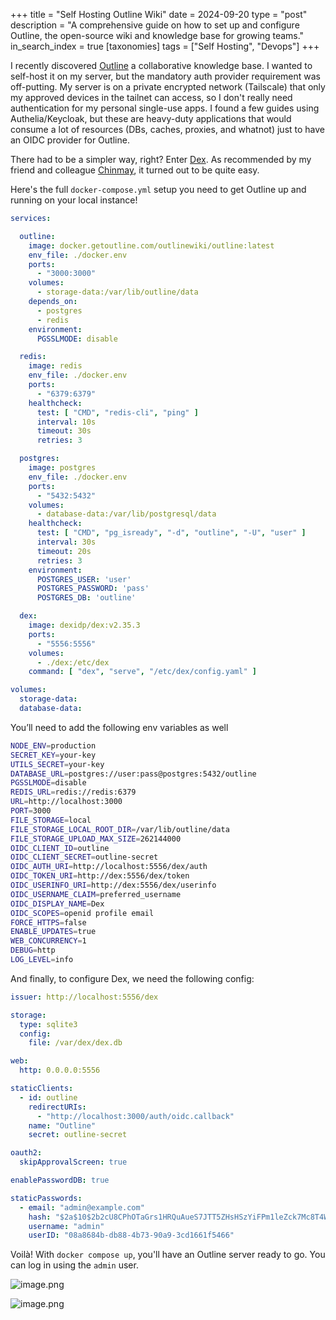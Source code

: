 +++
title = "Self Hosting Outline Wiki"
date = 2024-09-20
type = "post"
description = "A comprehensive guide on how to set up and configure Outline, the open-source wiki and knowledge base for growing teams."
in_search_index = true
[taxonomies]
tags = ["Self Hosting", "Devops"]
+++

I recently discovered [Outline](https://www.getoutline.com/) a collaborative knowledge base. I wanted to self-host it on my server, but the mandatory auth provider requirement was off-putting. My server is on a private encrypted network (Tailscale) that only my approved devices in the tailnet can access, so I don't really need authentication for my personal single-use apps. I found a few guides using Authelia/Keycloak, but these are heavy-duty applications that would consume a lot of resources (DBs, caches, proxies, and whatnot) just to have an OIDC provider for Outline.

There had to be a simpler way, right? Enter [Dex](https://github.com/dexidp/dex). As recommended by my friend and colleague [Chinmay](https://maych.in/), it turned out to be quite easy.

Here's the full `docker-compose.yml` setup you need to get Outline up and running on your local instance!

```yml
services:

  outline:
    image: docker.getoutline.com/outlinewiki/outline:latest
    env_file: ./docker.env
    ports:
      - "3000:3000"
    volumes:
      - storage-data:/var/lib/outline/data
    depends_on:
      - postgres
      - redis
    environment:
      PGSSLMODE: disable

  redis:
    image: redis
    env_file: ./docker.env
    ports:
      - "6379:6379"
    healthcheck:
      test: [ "CMD", "redis-cli", "ping" ]
      interval: 10s
      timeout: 30s
      retries: 3

  postgres:
    image: postgres
    env_file: ./docker.env
    ports:
      - "5432:5432"
    volumes:
      - database-data:/var/lib/postgresql/data
    healthcheck:
      test: [ "CMD", "pg_isready", "-d", "outline", "-U", "user" ]
      interval: 30s
      timeout: 20s
      retries: 3
    environment:
      POSTGRES_USER: 'user'
      POSTGRES_PASSWORD: 'pass'
      POSTGRES_DB: 'outline'

  dex:
    image: dexidp/dex:v2.35.3
    ports:
      - "5556:5556"
    volumes:
      - ./dex:/etc/dex
    command: [ "dex", "serve", "/etc/dex/config.yaml" ]

volumes:
  storage-data:
  database-data:

```

You’ll need to add the following env variables as well

```bash
NODE_ENV=production
SECRET_KEY=your-key
UTILS_SECRET=your-key
DATABASE_URL=postgres://user:pass@postgres:5432/outline
PGSSLMODE=disable
REDIS_URL=redis://redis:6379
URL=http://localhost:3000
PORT=3000
FILE_STORAGE=local
FILE_STORAGE_LOCAL_ROOT_DIR=/var/lib/outline/data
FILE_STORAGE_UPLOAD_MAX_SIZE=262144000
OIDC_CLIENT_ID=outline
OIDC_CLIENT_SECRET=outline-secret
OIDC_AUTH_URI=http://localhost:5556/dex/auth
OIDC_TOKEN_URI=http://dex:5556/dex/token
OIDC_USERINFO_URI=http://dex:5556/dex/userinfo
OIDC_USERNAME_CLAIM=preferred_username
OIDC_DISPLAY_NAME=Dex
OIDC_SCOPES=openid profile email
FORCE_HTTPS=false
ENABLE_UPDATES=true
WEB_CONCURRENCY=1
DEBUG=http
LOG_LEVEL=info
```

And finally, to configure Dex, we need the following config:

```yml
issuer: http://localhost:5556/dex

storage:
  type: sqlite3
  config:
    file: /var/dex/dex.db

web:
  http: 0.0.0.0:5556

staticClients:
  - id: outline
    redirectURIs:
      - "http://localhost:3000/auth/oidc.callback"
    name: "Outline"
    secret: outline-secret

oauth2:
  skipApprovalScreen: true

enablePasswordDB: true

staticPasswords:
  - email: "admin@example.com"
    hash: "$2a$10$2b2cU8CPhOTaGrs1HRQuAueS7JTT5ZHsHSzYiFPm1leZck7Mc8T4W"
    username: "admin"
    userID: "08a8684b-db88-4b73-90a9-3cd1661f5466"
```

Voilà! With `docker compose up`, you'll have an Outline server ready to go. You can log in using the `admin` user.

![image.png](/images/outline-0.png)

![image.png](/images/outline-1.png)

